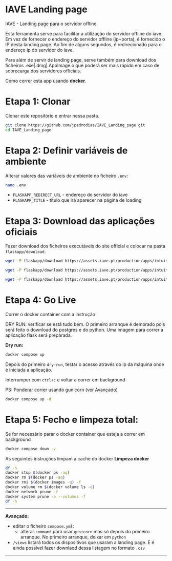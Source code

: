 # IAVE Landing page
IAVE - Landing page para o servidor offline


Esta ferramenta serve para facilitar a utilização do servidor offline do iave.
Em vez de fornecer o endereço do servidor offline (ip+porta), é fornecido o IP desta landing page. Ao fim de alguns segundos, é redirecionado para o endereço ip do servidor do iave.

Para além de servir de landing page, serve também para download dos ficheiros .exe|.dmg|.AppImage o que poderá ser mais rápido em caso de sobrecarga dos servidores officiais.



Como correr esta app usando **docker**.

# Etapa 1: Clonar 
Clonar este repositório e entrar nessa pasta.
```bash
git clone https://github.com/jpedrodias/IAVE_Landing_page.git
cd IAVE_Landing_page
```


# Etapa 2: Definir variáveis de ambiente 
Alterar valores das variáveis de ambiente no ficheiro `.env`:
```bash
nano .env
```

 - `FLASKAPP_REDIRECT_URL` - endereço do servidor do iave
 - `FLASKAPP_TITLE` - título que irá aparecer na página de loading



# Etapa 3: Download das aplicações oficiais
Fazer download dos ficheiros executáveis do site official e colocar na pasta `flaskapp/download`:


```bash
wget -P flaskapp/download https://assets.iave.pt/production/apps/intuitivo-app/v0.0.11/Provas+IAVE-0.0.11.exe

wget -P flaskapp/download https://assets.iave.pt/production/apps/intuitivo-app/v0.0.11/Provas+IAVE-0.0.11.dmg

wget -P flaskapp/download https://assets.iave.pt/production/apps/intuitivo-app/v0.0.11/Provas+IAVE-0.0.11.AppImage

```


# Etapa 4: Go Live
Correr o docker container com a instrução 

DRY RUN: verificar se está tudo bem. O primeiro arranque é demorado pois será feito o download do postgres e do python. Uma imagem para correr a aplicação flask será preparada.

**Dry run:**
```bash
docker compose up
```

Depois do primeiro `dry-run`, testar o acesso através do ip da máquina onde é iniciada a aplicação. 

Interrumper com `ctrl+c` e voltar a correr em background

PS: Ponderar correr usando gunicorn (ver Avançado)
```bash
docker compose up -d
```


# Etapa 5: Fecho e limpeza total:
Se for necessário parar o docker container que esteja a correr em background 
```bash
docker compose down -v
```
As seguintes instruções limpam a cache do docker 
**Limpeza docker**
```bash
df -h
docker stop $(docker ps -aq)
docker rm $(docker ps -aq)
docker rmi $(docker images -q) -f
docker volume rm $(docker volume ls -q)
docker network prune -f
docker system prune -a --volumes -f
df -h
```




---
**Avançado:**
- editar o ficheiro `compose.yml`:
    - alterar `command` para usar `gunicorn` mas só depois do primeiro arranque. No primeiro arranque, deixar em `python`
- `/views` listará todos os dispositivos que usaram a landing page. E é ainda possível fazer downlaod dessa listagem no formato `.csv` 


---
